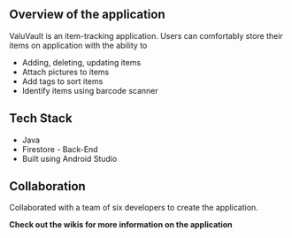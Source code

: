 ## Overview of the application
ValuVault is an item-tracking application. Users can comfortably store their items on application with the ability to 
* Adding, deleting, updating items
* Attach pictures to items
* Add tags to sort items
* Identify items using barcode scanner

## Tech Stack
* Java
* Firestore - Back-End
* Built using Android Studio

## Collaboration
Collaborated with a team of six developers to create the application.

**Check out the wikis for more information on the application**
